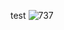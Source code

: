 test
![737](https://user-images.githubusercontent.com/94889489/208840175-e342cda8-692e-48f7-b7d0-033b6938be6c.JPG)

